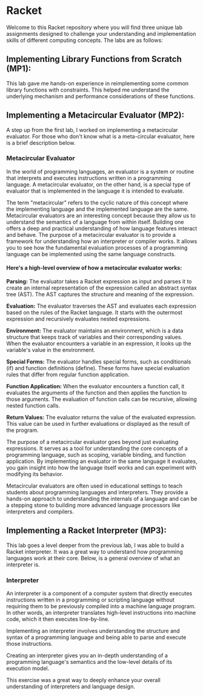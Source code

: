 # Racket
Welcome to this Racket repository where you will find three unique lab assignments designed to challenge your understanding and implementation skills of different computing concepts. The labs are as follows:

## Implementing Library Functions from Scratch (MP1): 
This lab gave me hands-on experience in reimplementing some common library functions with constraints. This helped me understand the underlying mechanism and performance considerations of these functions.

## Implementing a Metacircular Evaluator (MP2): 
A step up from the first lab, I worked on implementing a metacircular evaluator. For those who don't know what is a meta-circular evaluator, here is a brief description below.

### Metacircular Evaluator

   In the world of programming languages, an evaluator is a system or routine that interprets and executes instructions written in a programming language. A metacircular evaluator, on the other hand, is a special type of evaluator that is implemented in the language it is intended to evaluate.

  The term "metacircular" refers to the cyclic nature of this concept where the implementing language and the implemented language are the same. Metacircular evaluators are an interesting concept because they allow us to understand the semantics of a language from within itself. Building one offers a deep and practical understanding of how language features interact and behave.
The purpose of a metacircular evaluator is to provide a framework for understanding how an interpreter or compiler works. It allows you to see how the fundamental evaluation processes of a programming language can be implemented using the same language constructs.

#### Here's a high-level overview of how a metacircular evaluator works:

**Parsing:** The evaluator takes a Racket expression as input and parses it to create an internal representation of the expression called an abstract syntax tree (AST). The AST captures the structure and meaning of the expression.

**Evaluation:** The evaluator traverses the AST and evaluates each expression based on the rules of the Racket language. It starts with the outermost expression and recursively evaluates nested expressions.

**Environment:** The evaluator maintains an environment, which is a data structure that keeps track of variables and their corresponding values. When the evaluator encounters a variable in an expression, it looks up the variable's value in the environment.

**Special Forms:** The evaluator handles special forms, such as conditionals (if) and function definitions (define). These forms have special evaluation rules that differ from regular function application.

**Function Application:** When the evaluator encounters a function call, it evaluates the arguments of the function and then applies the function to those arguments. The evaluation of function calls can be recursive, allowing nested function calls.

**Return Values:** The evaluator returns the value of the evaluated expression. This value can be used in further evaluations or displayed as the result of the program.

The purpose of a metacircular evaluator goes beyond just evaluating expressions. It serves as a tool for understanding the core concepts of a programming language, such as scoping, variable binding, and function application. By implementing an evaluator in the same language it evaluates, you gain insight into how the language itself works and can experiment with modifying its behavior.

Metacircular evaluators are often used in educational settings to teach students about programming languages and interpreters. They provide a hands-on approach to understanding the internals of a language and can be a stepping stone to building more advanced language processors like interpreters and compilers.

## Implementing a Racket Interpreter (MP3): 
This lab goes a level deeper from the previous lab, I was able to build a Racket interpreter. It was a great way to understand how programming languages work at their core. Below,  is a general overview of what an interpreter is.

### Interpreter

An interpreter is a component of a computer system that directly executes instructions written in a programming or scripting language without requiring them to be previously compiled into a machine language program. In other words, an interpreter translates high-level instructions into machine code, which it then executes line-by-line.

Implementing an interpreter involves understanding the structure and syntax of a programming language and being able to parse and execute those instructions. 

Creating an interpreter gives you an in-depth understanding of a programming language's semantics and the low-level details of its execution model.

This exercise was a great way to deeply enhance your overall understanding of interpreters and language design.


